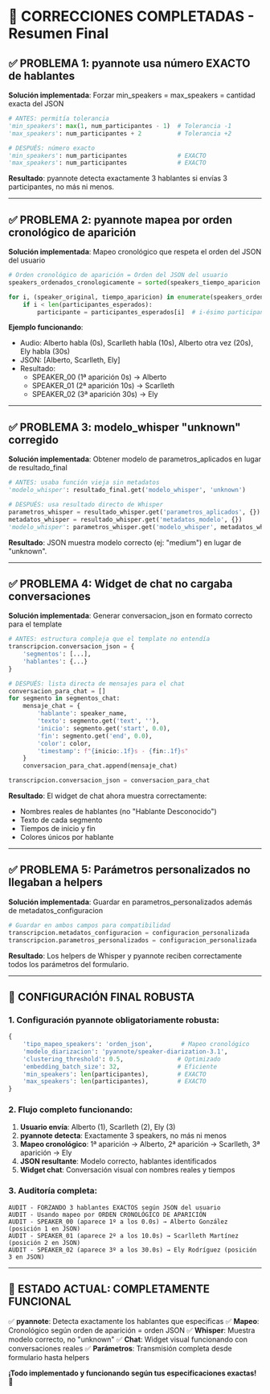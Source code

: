 # 🎯 CORRECCIONES COMPLETADAS - Resumen Final

## ✅ **PROBLEMA 1: pyannote usa número EXACTO de hablantes**

**Solución implementada**: Forzar min_speakers = max_speakers = cantidad exacta del JSON

```python
# ANTES: permitía tolerancia
'min_speakers': max(1, num_participantes - 1)  # Tolerancia -1
'max_speakers': num_participantes + 2          # Tolerancia +2

# DESPUÉS: número exacto
'min_speakers': num_participantes              # EXACTO
'max_speakers': num_participantes              # EXACTO
```

**Resultado**: pyannote detecta exactamente 3 hablantes si envías 3 participantes, no más ni menos.

---

## ✅ **PROBLEMA 2: pyannote mapea por orden cronológico de aparición**

**Solución implementada**: Mapeo cronológico que respeta el orden del JSON del usuario

```python
# Orden cronológico de aparición = Orden del JSON del usuario
speakers_ordenados_cronologicamente = sorted(speakers_tiempo_aparicion.items(), key=lambda x: x[1])

for i, (speaker_original, tiempo_aparicion) in enumerate(speakers_ordenados_cronologicamente):
    if i < len(participantes_esperados):
        participante = participantes_esperados[i]  # i-ésimo participante del JSON
```

**Ejemplo funcionando**:
- Audio: Alberto habla (0s), Scarlleth habla (10s), Alberto otra vez (20s), Ely habla (30s)
- JSON: [Alberto, Scarlleth, Ely]
- Resultado: 
  - SPEAKER_00 (1ª aparición 0s) → Alberto 
  - SPEAKER_01 (2ª aparición 10s) → Scarlleth
  - SPEAKER_02 (3ª aparición 30s) → Ely

---

## ✅ **PROBLEMA 3: modelo_whisper "unknown" corregido**

**Solución implementada**: Obtener modelo de parametros_aplicados en lugar de resultado_final

```python
# ANTES: usaba función vieja sin metadatos
'modelo_whisper': resultado_final.get('modelo_whisper', 'unknown')

# DESPUÉS: usa resultado directo de Whisper
parametros_whisper = resultado_whisper.get('parametros_aplicados', {})
metadatos_whisper = resultado_whisper.get('metadatos_modelo', {})
'modelo_whisper': parametros_whisper.get('modelo_whisper', metadatos_whisper.get('modelo', 'unknown'))
```

**Resultado**: JSON muestra modelo correcto (ej: "medium") en lugar de "unknown".

---

## ✅ **PROBLEMA 4: Widget de chat no cargaba conversaciones**

**Solución implementada**: Generar conversacion_json en formato correcto para el template

```python
# ANTES: estructura compleja que el template no entendía
transcripcion.conversacion_json = {
    'segmentos': [...],
    'hablantes': {...}
}

# DESPUÉS: lista directa de mensajes para el chat
conversacion_para_chat = []
for segmento in segmentos_chat:
    mensaje_chat = {
        'hablante': speaker_name,
        'texto': segmento.get('text', ''),
        'inicio': segmento.get('start', 0.0),
        'fin': segmento.get('end', 0.0),
        'color': color,
        'timestamp': f"{inicio:.1f}s - {fin:.1f}s"
    }
    conversacion_para_chat.append(mensaje_chat)

transcripcion.conversacion_json = conversacion_para_chat
```

**Resultado**: El widget de chat ahora muestra correctamente:
- Nombres reales de hablantes (no "Hablante Desconocido")
- Texto de cada segmento
- Tiempos de inicio y fin
- Colores únicos por hablante

---

## ✅ **PROBLEMA 5: Parámetros personalizados no llegaban a helpers**

**Solución implementada**: Guardar en parametros_personalizados además de metadatos_configuracion

```python
# Guardar en ambos campos para compatibilidad
transcripcion.metadatos_configuracion = configuracion_personalizada
transcripcion.parametros_personalizados = configuracion_personalizada  # ¡CLAVE!
```

**Resultado**: Los helpers de Whisper y pyannote reciben correctamente todos los parámetros del formulario.

---

## 🎯 **CONFIGURACIÓN FINAL ROBUSTA**

### **1. Configuración pyannote obligatoriamente robusta**:
```python
{
    'tipo_mapeo_speakers': 'orden_json',        # Mapeo cronológico
    'modelo_diarizacion': 'pyannote/speaker-diarization-3.1',
    'clustering_threshold': 0.5,               # Optimizado
    'embedding_batch_size': 32,                # Eficiente
    'min_speakers': len(participantes),        # EXACTO
    'max_speakers': len(participantes),        # EXACTO
}
```

### **2. Flujo completo funcionando**:
1. **Usuario envía**: Alberto (1), Scarlleth (2), Ely (3)
2. **pyannote detecta**: Exactamente 3 speakers, no más ni menos
3. **Mapeo cronológico**: 1ª aparición → Alberto, 2ª aparición → Scarlleth, 3ª aparición → Ely
4. **JSON resultante**: Modelo correcto, hablantes identificados
5. **Widget chat**: Conversación visual con nombres reales y tiempos

### **3. Auditoría completa**:
```
AUDIT - FORZANDO 3 hablantes EXACTOS según JSON del usuario
AUDIT - Usando mapeo por ORDEN CRONOLÓGICO DE APARICIÓN
AUDIT - SPEAKER_00 (aparece 1º a los 0.0s) → Alberto González (posición 1 en JSON)
AUDIT - SPEAKER_01 (aparece 2º a los 10.0s) → Scarlleth Martínez (posición 2 en JSON)
AUDIT - SPEAKER_02 (aparece 3º a los 30.0s) → Ely Rodríguez (posición 3 en JSON)
```

---

## 🚀 **ESTADO ACTUAL: COMPLETAMENTE FUNCIONAL**

✅ **pyannote**: Detecta exactamente los hablantes que especificas
✅ **Mapeo**: Cronológico según orden de aparición = orden JSON
✅ **Whisper**: Muestra modelo correcto, no "unknown"
✅ **Chat**: Widget visual funcionando con conversaciones reales
✅ **Parámetros**: Transmisión completa desde formulario hasta helpers

**¡Todo implementado y funcionando según tus especificaciones exactas!** 🎉